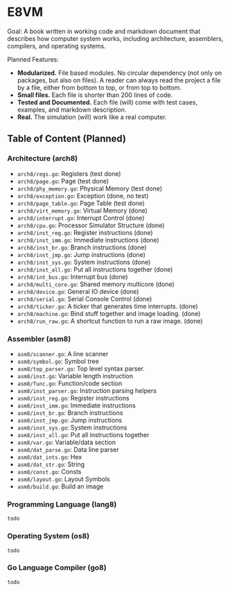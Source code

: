# E8VM

Goal: A book written in working code and markdown document that
describes how computer system works, including architecture,
assemblers, compilers, and operating systems.

Planned Features:

- **Modularized.** File based modules. No circular dependency (not only on packages,
  but also on files). A reader can always read the project a file by
  a file, either from bottom to top, or from top to bottom.
- **Small files.** Each file is shorter than 200 lines of code.
- **Tested and Documented.**
  Each file (will) come with test cases, examples, and markdown description.
- **Real.** The simulation (will) work like a real computer.

## Table of Content (Planned)

###  Architecture (arch8)

- `arch8/regs.go`: Registers (test done)
- `arch8/page.go`: Page (test done)
- `arch8/phy_memory.go`: Physical Memory (test done)
- `arch8/exception.go`: Exception (done, no test)
- `arch8/page_table.go`: Page Table (test done)
- `arch8/virt_memory.go`: Virtual Memory (done)
- `arch8/interrupt.go`: Interrupt Control (done)
- `arch8/cpu.go`: Processor Simulator Structure (done)
- `arch8/inst_reg.go`: Register instructions (done)
- `arch8/inst_imm.go`: Immediate instructions (done)
- `arch8/inst_br.go`: Branch instructions (done)
- `arch8/inst_jmp.go`: Jump instructions (done) 
- `arch8/inst_sys.go`: System instructions (done)
- `arch8/inst_all.go`: Put all instructions together (done)
- `arch8/int_bus.go`: Interrupt bus (done)
- `arch8/multi_core.go`: Shared memory multicore (done)
- `arch8/device.go`: General IO device (done)
- `arch8/serial.go`: Serial Console Control (done)
- `arch8/ticker.go`: A ticker that generates time interrupts. (done)
- `arch8/machine.go`: Bind stuff together and image loading. (done)
- `arch8/run_raw.go`: A shortcut function to run a raw image. (done)

### Assembler (asm8)

- `asm8/scanner.go`: A line scanner
- `asm8/symbol.go`: Symbol tree
- `asm8/top_parser.go`: Top level syntax parser.
- `asm8/inst.go`: Variable length instruction
- `asm8/func.go`: Function/code section
- `asm8/inst_parser.go`: Instruction parsing helpers
- `asm8/inst_reg.go`: Register instructions
- `asm8/inst_imm.go`: Immediate instructions
- `asm8/inst_br.go`: Branch instructions
- `asm8/inst_jmp.go`: Jump instructions
- `asm8/inst_sys.go`: System instructions
- `asm8/inst_all.go`: Put all instructions together
- `asm8/var.go`: Variable/data section
- `asm8/dat_parse.go`: Data line parser
- `asm8/dat_ints.go`: Hex
- `asm8/dat_str.go`: String
- `asm8/const.go`: Consts
- `asm8/layout.go`: Layout Symbols
- `asm8/build.go`: Build an image

### Programming Language (lang8)

`todo`

### Operating System (os8)

`todo`

### Go Language Compiler (go8)

`todo`

